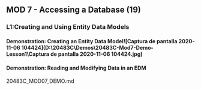 ## MOD 7 - Accessing a  Database (19)

### L1:Creating and  Using Entity Data Models

#### Demonstration:  Creating an Entity Data Model![Captura de pantalla 2020-11-06 104424](D:\20483C\Demos\20483C-Mod7-Demo-Lesson1\Captura de pantalla 2020-11-06 104424.jpg)



#### Demonstration: Reading and Modifying Data in an EDM

20483C_MOD07_DEMO.md